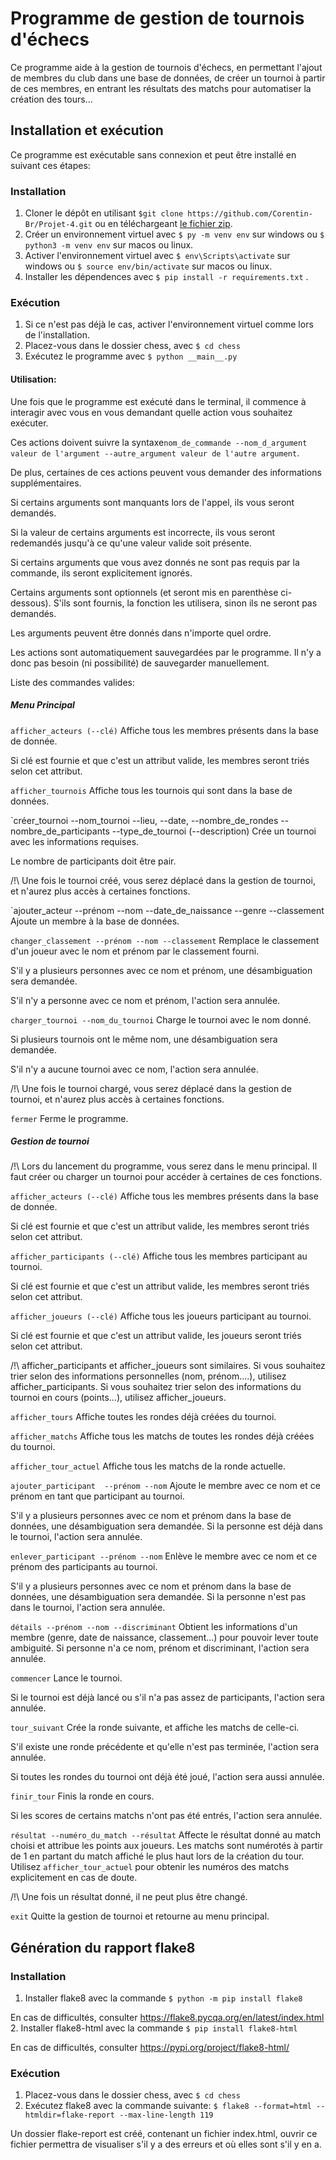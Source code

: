 # Programme de gestion de tournois d'échecs

Ce programme aide à la gestion de tournois d'échecs, en permettant l'ajout de membres du club dans une base de données, de créer un tournoi à partir de ces membres, en entrant les résultats des matchs pour automatiser la création des tours...

## Installation et exécution

Ce programme est exécutable sans connexion et peut être installé en suivant ces étapes:

### Installation
1. Cloner le dépôt en utilisant `$git clone https://github.com/Corentin-Br/Projet-4.git` ou en téléchargeant [le fichier zip](https://github.com/Corentin-Br/Projet-4/archive/refs/heads/master.zip).
2. Créer un environnement virtuel avec `$ py -m venv env` sur windows ou `$ python3 -m venv env` sur macos ou linux.
3. Activer l'environnement virtuel avec `$ env\Scripts\activate` sur windows ou `$ source env/bin/activate` sur macos ou linux.
4. Installer les dépendences avec `$ pip install -r requirements.txt` .

### Exécution
1. Si ce n'est pas déjà le cas, activer l'environnement virtuel comme lors de l'installation.
2. Placez-vous dans le dossier chess, avec `$ cd chess`
3. Exécutez le programme avec `$ python __main__.py`

#### Utilisation:
Une fois que le programme est exécuté dans le terminal, il commence à interagir avec vous en vous demandant quelle action vous souhaitez exécuter.

Ces actions doivent suivre la syntaxe```nom_de_commande --nom_d_argument valeur de l'argument --autre_argument valeur de l'autre argument```.

De plus, certaines de ces actions peuvent vous demander des informations supplémentaires.

Si certains arguments sont manquants lors de l'appel, ils vous seront demandés.

Si la valeur de certains arguments est incorrecte, ils vous seront redemandés jusqu'à ce qu'une valeur valide soit présente.

Si certains arguments que vous avez donnés ne sont pas requis par la commande, ils seront explicitement ignorés.

Certains arguments sont optionnels (et seront mis en parenthèse ci-dessous). S'ils sont fournis, la fonction les utilisera, sinon ils ne seront pas demandés.

Les arguments peuvent être donnés dans n'importe quel ordre.

Les actions sont automatiquement sauvegardées par le programme. Il n'y a donc pas besoin (ni possibilité) de sauvegarder manuellement.


Liste des commandes valides:
##### Menu Principal
`afficher_acteurs (--clé)`
Affiche tous les membres présents dans la base de donnée.

Si clé est fournie et que c'est un attribut valide, les membres seront triés selon cet attribut.

`afficher_tournois`
Affiche tous les tournois qui sont dans la base de données.

`créer_tournoi --nom_tournoi --lieu, --date, --nombre_de_rondes --nombre_de_participants --type_de_tournoi (--description)
Crée un tournoi avec les informations requises.

Le nombre de participants doit être pair.

/!\ Une fois le tournoi créé, vous serez déplacé dans la gestion de tournoi, et n'aurez plus accès à certaines fonctions.

`ajouter_acteur --prénom --nom --date_de_naissance --genre --classement
Ajoute un membre à la base de données.

`changer_classement --prénom --nom --classement`
Remplace le classement d'un joueur avec le nom et prénom par le classement fourni.

S'il y a plusieurs personnes avec ce nom et prénom, une désambiguation sera demandée.

S'il n'y a personne avec ce nom et prénom, l'action sera annulée.

`charger_tournoi --nom_du_tournoi`
Charge le tournoi avec le nom donné.

Si plusieurs tournois ont le même nom, une désambiguation sera demandée.

S'il n'y a aucune tournoi avec ce nom, l'action sera annulée.

/!\ Une fois le tournoi chargé, vous serez déplacé dans la gestion de tournoi, et n'aurez plus accès à certaines fonctions.

`fermer`
Ferme le programme.

##### Gestion de tournoi
/!\ Lors du lancement du programme, vous serez dans le menu principal. Il faut créer ou charger un tournoi pour accéder à certaines de ces fonctions.

`afficher_acteurs (--clé)`
Affiche tous les membres présents dans la base de donnée.

Si clé est fournie et que c'est un attribut valide, les membres seront triés selon cet attribut.

`afficher_participants (--clé)`
Affiche tous les membres participant au tournoi.

Si clé est fournie et que c'est un attribut valide, les membres seront triés selon cet attribut.

`afficher_joueurs (--clé)`
Affiche tous les joueurs participant au tournoi.

Si clé est fournie et que c'est un attribut valide, les joueurs seront triés selon cet attribut.

/!\ afficher_participants et afficher_joueurs sont similaires. Si vous souhaitez trier selon des informations personnelles (nom, prénom....), utilisez afficher_participants. Si vous souhaitez trier selon des informations du tournoi en cours (points...), utilisez afficher_joueurs.

`afficher_tours`
Affiche toutes les rondes déjà créées du tournoi.

`afficher_matchs`
Affiche tous les matchs de toutes les rondes déjà créées du tournoi.

`afficher_tour_actuel`
Affiche tous les matchs de la ronde actuelle.

`ajouter_participant  --prénom --nom`
Ajoute le membre avec ce nom et ce prénom en tant que participant au tournoi.

S'il y a plusieurs personnes avec ce nom et prénom dans la base de données, une désambiguation sera demandée.
Si la personne est déjà dans le tournoi, l'action sera annulée.

`enlever_participant --prénom --nom`
Enlève le membre avec ce nom et ce prénom des participants au tournoi.

S'il y a plusieurs personnes avec ce nom et prénom dans la base de données, une désambiguation sera demandée.
Si la personne n'est pas dans le tournoi, l'action sera annulée.

`détails --prénom --nom --discriminant`
Obtient les informations d'un membre (genre, date de naissance, classement...) pour pouvoir lever toute ambiguité.
Si personne n'a ce nom, prénom et discriminant, l'action sera annulée.

`commencer`
Lance le tournoi.

Si le tournoi est déjà lancé ou s'il n'a pas assez de participants, l'action sera annulée.

`tour_suivant`
Crée la ronde suivante, et affiche les matchs de celle-ci.

S'il existe une ronde précédente et qu'elle n'est pas terminée, l'action sera annulée.

Si toutes les rondes du tournoi ont déjà été joué, l'action sera aussi annulée.

`finir_tour`
Finis la ronde en cours.

Si les scores de certains matchs n'ont pas été entrés, l'action sera annulée.

`résultat --numéro_du_match --résultat`
Affecte le résultat donné au match choisi et attribue les points aux joueurs. Les matchs sont numérotés à partir de 1 en partant du match affiché le plus haut lors de la création du tour. Utilisez `afficher_tour_actuel` pour obtenir les numéros des matchs explicitement en cas de doute.

/!\ Une fois un résultat donné, il ne peut plus être changé.

`exit`
Quitte la gestion de tournoi et retourne au menu principal.


## Génération du rapport flake8

### Installation
1. Installer flake8 avec la commande `$ python -m pip install flake8`

En cas de difficultés, consulter https://flake8.pycqa.org/en/latest/index.html
2. Installer flake8-html avec la commande `$ pip install flake8-html`

En cas de difficultés, consulter https://pypi.org/project/flake8-html/

### Exécution
1. Placez-vous dans le dossier chess, avec `$ cd chess`
2. Exécutez flake8 avec la commande suivante: `$ flake8 --format=html --htmldir=flake-report --max-line-length 119`

Un dossier flake-report est créé, contenant un fichier index.html, ouvrir ce fichier permettra de visualiser s'il y a des erreurs et où elles sont s'il y en a.